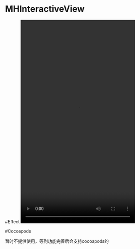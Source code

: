 # MHInteractiveView


#Effect
<video src="./video.mov" width="375" height="668" controls="controls">Your browser does not support the video tag.
</video>

#Cocoapods

暂时不提供使用，等到功能完善后会支持cocoapods的